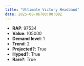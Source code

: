 ```yaml
---
title: "Ultimate Victory Headband"
date: 2025-08-06T00:00:00Z
---
```

- **RAP**: 97534
- **Value**: 105000
- **Demand level**: 1
- **Trend**: 2
- **Projected?**: True
- **Hyped?**: True
- **Rare?**: True
